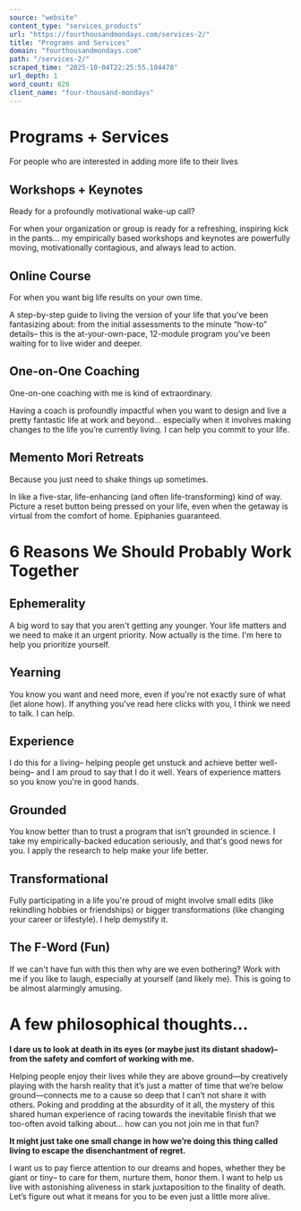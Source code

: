 ```yaml
---
source: "website"
content_type: "services_products"
url: "https://fourthousandmondays.com/services-2/"
title: "Programs and Services"
domain: "fourthousandmondays.com"
path: "/services-2/"
scraped_time: "2025-10-04T22:25:55.104478"
url_depth: 1
word_count: 626
client_name: "four-thousand-mondays"
---
```


# Programs + Services

For people who are interested in adding more life to their lives

## Workshops + Keynotes

Ready for a profoundly motivational wake-up call?

For when your organization or group is ready for a refreshing, inspiring kick in the pants… my empirically based workshops and keynotes are powerfully moving, motivationally contagious, and always lead to action.

## Online Course

For when you want big life results on your own time.

A step-by-step guide to living the version of your life that you’ve been fantasizing about: from the initial assessments to the minute “how-to” details– this is the at-your-own-pace, 12-module program you’ve been waiting for to live wider and deeper.

## One-on-One Coaching

One-on-one coaching with me is kind of extraordinary.

Having a coach is profoundly impactful when you want to design and live a pretty fantastic life at work and beyond… especially when it involves making changes to the life you’re currently living. I can help you commit to your life.

## Memento Mori Retreats

Because you just need to shake things up sometimes.

In like a five-star, life-enhancing (and often life-transforming) kind of way. Picture a reset button being pressed on your life, even when the getaway is virtual from the comfort of home. Epiphanies guaranteed.

# 6 Reasons We Should Probably Work Together

## Ephemerality

A big word to say that you aren't getting any younger. Your life matters and we need to make it an urgent priority. Now actually is the time. I'm here to help you prioritize yourself.

## Yearning

You know you want and need more, even if you're not exactly sure of what (let alone how). If anything you've read here clicks with you, I think we need to talk. I can help.

## Experience

I do this for a living– helping people get unstuck and achieve better well-being– and I am proud to say that I do it well. Years of experience matters so you know you're in good hands.

## Grounded

You know better than to trust a program that isn't grounded in science. I take my empirically-backed education seriously, and that's good news for you. I apply the research to help make your life better.

## Transformational

Fully participating in a life you're proud of might involve small edits (like rekindling hobbies or friendships) or bigger transformations (like changing your career or lifestyle). I help demystify it.

## The F-Word (Fun)

If we can't have fun with this then why are we even bothering? Work with me if you like to laugh, especially at yourself (and likely me). This is going to be almost alarmingly amusing.

# A few philosophical thoughts...

**I dare us to look at death in its eyes (or maybe just its distant shadow)– from the safety and comfort of working with me.**

Helping people enjoy their lives while they are above ground—by creatively playing with the harsh reality that it’s just a matter of time that we’re below ground—connects me to a cause so deep that I can’t not share it with others. Poking and prodding at the absurdity of it all, the mystery of this shared human experience of racing towards the inevitable finish that we too-often avoid talking about… how can you not join me in that fun?

**It might just take one small change in how we’re doing this thing called living to escape the disenchantment of regret.**

I want us to pay fierce attention to our dreams and hopes, whether they be giant or tiny– to care for them, nurture them, honor them. I want to help us live with astonishing aliveness in stark juxtaposition to the finality of death. Let’s figure out what it means for you to be even just a little more alive.